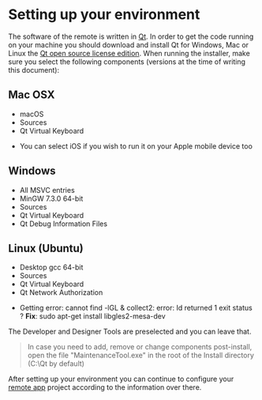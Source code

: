 # Setting up your environment

The software of the remote is written in [Qt](https://www.qt.io/). In order to get the code running on your machine you should download and install Qt for Windows, Mac or Linux the [Qt open source license edition](https://www.qt.io/download-qt-installer). When running the installer, make sure you select the following components (versions at the time of writing this document):

## Mac OSX

  - macOS
  - Sources
  - Qt Virtual Keyboard
  * You can select iOS if you wish to run it on your Apple mobile device too

## Windows

  - All MSVC entries
  - MinGW 7.3.0 64-bit
  - Sources
  - Qt Virtual Keyboard
  - Qt Debug Information Files
  
## Linux (Ubuntu)

  - Desktop gcc 64-bit
  - Sources
  - Qt Virtual Keyboard
  - Qt Network Authorization
  
  * Getting error: cannot find -lGL & collect2: error: Id returned 1 exit status ? **Fix**: sudo apt-get install libgles2-mesa-dev
  
The Developer and Designer Tools are preselected and you can leave that.

> In case you need to add, remove or change components post-install, open the file "MaintenanceTool.exe" in the root of the Install directory (C:\Qt by default)

After setting up your environment you can continue to configure your [remote app](./remote%20app) project according to the information over there.
